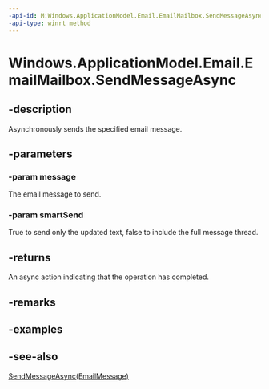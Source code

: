 ```yaml
---
-api-id: M:Windows.ApplicationModel.Email.EmailMailbox.SendMessageAsync(Windows.ApplicationModel.Email.EmailMessage,System.Boolean)
-api-type: winrt method
---
```


<!-- Method syntax
public Windows.Foundation.IAsyncAction SendMessageAsync(Windows.ApplicationModel.Email.EmailMessage message, System.Boolean smartSend)
-->

# Windows.ApplicationModel.Email.EmailMailbox.SendMessageAsync

## -description
Asynchronously sends the specified email message.

## -parameters
### -param message
The email message to send.

### -param smartSend
True to send only the updated text, false to include the full message thread.

## -returns
An async action indicating that the operation has completed.

## -remarks

## -examples

## -see-also
[SendMessageAsync(EmailMessage)](emailmailbox_sendmessageasync_654687737.md)